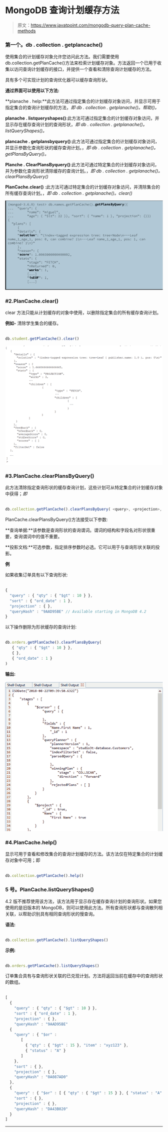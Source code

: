 # MongoDB 查询计划缓存方法

> 原文：<https://www.javatpoint.com/mongodb-query-plan-cache-methods>

### 第一个。db . collection . getplancache()

使用集合的计划缓存对象允许您访问此方法。我们需要使用 db.collection.getPlanCache()方法来检索计划缓存对象。方法返回一个已用于收集以访问查询计划缓存的接口，并提供一个查看和清除查询计划缓存的方法。

具有多个可实现计划的查询优化器可以缓存查询形状。

**通过界面可以使用以下方法:**

**planache . help:**此方法可通过指定集合的计划缓存对象访问，并显示可用于指定集合的查询计划缓存的方法，*即 db . collection . getplanache()。帮助()。*

**planache . listqueryshapes()**:此方法可通过指定集合的计划缓存对象访问，并显示存在缓存查询计划的查询形状，*即 db . collection . getplanache()。listQueryShapes()。*

**plancache . getplansbyquery()**:此方法可通过指定集合的计划缓存对象访问，并显示参数化查询形状的缓存查询计划。，*即 db . collection . getplanache()。getPlansByQuery()。*

**Planche . ClearPlansByquery()**:此方法可通过特定集合的计划缓存对象访问，并为参数化查询形状清除缓存的查询计划。，*即 db . collection . getplanache()。clearPlansByQuery()*

**PlanCache.clear()** :此方法可通过特定集合的计划缓存对象访问，并清除集合的所有缓存查询计划。，*即 db . collection . getplanache()。clear()*

![MongoDB Query Plan Cache Methods](img/752ebc2108d73da7e31f51842014316a.png)

### #2.PlanCache.clear()

clear 方法只能从计划缓存的对象中使用，以删除指定集合的所有缓存查询计划。

**例如-** 清除学生集合的缓存。

```js

db.student.getPlanCache().clear()

```

![MongoDB Query Plan Cache Methods](img/90bf3a185df64ae4163cb4eb21245cf6.png)

### #3.PlanCache.clearPlansByQuery()

此方法清除指定查询形状的缓存查询计划，这些计划可从特定集合的计划缓存对象中获得；*即*

```js

db.collection.getPlanCache().clearPlansByQuery( <query>, <projection>, <sort> )

```

PlanCache.clearPlansByQuery()方法接受以下参数:

**查询单据:**该参数是查询形状的查询谓词。谓词的结构和字段名对形状很重要，查询谓词中的值不重要。

**投影文档:**可选参数，指定排序参数时必选。它可以用于与查询形状关联的投影。

**例**

如果收集订单具有以下查询形状:

```js

{
  "query" : { "qty" : { "$gt" : 10 } },
  "sort" : { "ord_date" : 1 },
  "projection" : { },
  "queryHash" : "9AAD95BE" // Available starting in MongoDB 4.2
}

```

以下操作删除为形状缓存的查询计划:

```js

db.orders.getPlanCache().clearPlansByQuery(
   { "qty" : { "$gt" : 10 } },
   { },
   { "ord_date" : 1 }
)

```

**输出:**

![MongoDB Query Plan Cache Methods](img/34b78c6afa1e538a64b11d0428d07196.png)

### #4.PlanCache.help()

显示可用于查看和修改集合的查询计划缓存的方法。该方法仅在特定集合的计划缓存对象中可用；即

```js

db.collection.getPlanCache().help()

```

### 5 号。PlanCache.listQueryShapes()

4.2 版不推荐使用该方法，该方法用于显示存在缓存查询计划的查询形状。如果您使用的是旧版本的 MongoDB，则可以使用此方法。所有查询形状都与查询散列相关联，以帮助识别具有相同查询形状的慢查询。

**语法:**

```js

db.collection.getPlanCache().listQueryShapes()

```

**示例:**

```js

db.orders.getPlanCache().listQueryShapes()

```

订单集合具有与查询形状关联的已兑现计划。方法将返回当前在缓存中的查询形状的数组。

```js

[
  {
    "query" : { "qty" : { "$gt" : 10 } },
    "sort" : { "ord_date" : 1 },
    "projection" : { },
    "queryHash" : "9AAD95BE" 
  {
    "query" : { "$or" :
       [
         { "qty" : { "$gt" : 15 }, "item" : "xyz123" },
         { "status" : "A" }
       ]
    },
    "sort" : { },
    "projection" : { },
    "queryHash" : "0A087AD0"  
  },
  {
    "query" : { "$or" : [ { "qty" : { "$gt" : 15 } }, { "status" : "A" } ] },
    "sort" : { },
    "projection" : { },
    "queryHash" : "DA43B020"
  }
]

```

* * *